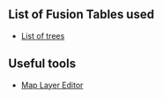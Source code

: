 List of Fusion Tables used
---

* [List of trees](https://www.google.com/fusiontables/data?docid=1R3md7TcGUMISr7eTo01XUp-TMhSPCJoIS0GZT3Le)


Useful tools
---

* [Map Layer Editor](http://fusion-tables-api-samples.googlecode.com/svn/trunk/FusionTablesLayerWizard/src/index.html)
